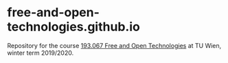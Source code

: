 # free-and-open-technologies.github.io
Repository for the course [193.067 Free and Open Technologies](https://tiss.tuwien.ac.at/course/courseDetails.xhtml?dswid=1940&dsrid=754&semester=2019W&courseNr=193067) at TU Wien, winter term 2019/2020.
